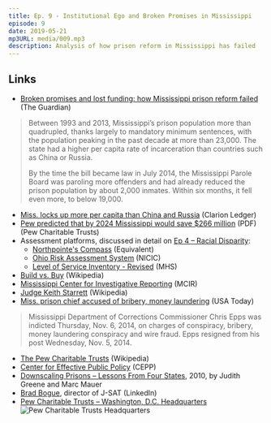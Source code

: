 ```yaml
---
title: Ep. 9 - Institutional Ego and Broken Promises in Mississippi
episode: 9
date: 2019-05-21
mp3URL: media/009.mp3
description: Analysis of how prison reform in Mississippi has failed
---
```


## Links

- [Broken promises and lost funding: how Mississippi prison reform failed](https://www.theguardian.com/us-news/2019/may/09/mississippi-prison-reform-failed-first-step-act) (The Guardian)

> Between 1993 and 2013, Mississippi’s prison population more than quadrupled, thanks largely to mandatory minimum sentences, with the population peaking in the past decade at more than 23,000. The state had a higher per capita rate of incarceration than countries such as China or Russia.
>
> By the time the bill became law in July 2014, the Mississippi Parole Board was paroling more offenders and had already reduced the prison population by about 2,000 inmates. Within six months, it fell even more, to below 19,000.

- [Miss. locks up more per capita than China and Russia](https://www.clarionledger.com/story/news/2014/10/18/miss-incarceration-rate-one-highest-nation/17468129/) (Clarion Ledger)
- [Pew predicted that by 2024 Mississippi would save \$266 million](https://www.pewtrusts.org/~/media/assets/2014/09/pspp_mississippi_2014_corrections_justice_reform.pdf) (PDF) (Pew Charitable Trusts)
- Assessment platforms, discussed in detail on [Ep 4 – Racial Disparity](https://seekjustice.fm/004/):
  - [Northpointe's Compass](https://www.equivant.com/compas-classification/) (Equivalent)
  - [Ohio Risk Assessment System](https://nicic.gov/ohio-risk-assessment-system) (NICIC)
  - [Level of Service Inventory - Revised](https://www.mhs.com/MHS-Publicsafety?prodname=lsi-r) (MHS)
- [Build vs. Buy](https://en.wikipedia.org/wiki/Cost–benefit_analysis) (Wikipedia)
- [Mississippi Center for Investigative Reporting](http://www.mississippicir.org) (MCIR)
- [Judge Keith Starrett](https://en.wikipedia.org/wiki/Keith_Starrett) (Wikipedia)
- [Miss. prison chief accused of bribery, money laundering](https://www.usatoday.com/story/news/nation/2014/11/06/mississippi-corrections-commissioner-charged/18593533/) (USA Today)

> Mississippi Department of Corrections Commissioner Chris Epps was indicted Thursday, Nov. 6, 2014, on charges of conspiracy, bribery, money laundering conspiracy and wire fraud. Epps resigned from his post Wednesday, Nov. 5, 2014.

- [The Pew Charitable Trusts](https://en.wikipedia.org/wiki/The_Pew_Charitable_Trusts) (Wikipedia)
- [Center for Effective Public Policy](https://cepp.com) (CEPP)
- [Downscaling Prisons – Lessons From Four States](https://www.sentencingproject.org/publications/downscaling-prisons-lessons-from-four-states/), 2010, by Judith Greene and Marc Mauer
- [Brad Bogue](https://www.linkedin.com/in/brad-bogue-77886918/), director of J-SAT (LinkedIn)
- [Pew Charitable Trusts – Washington, D.C. Headquarters](https://www.gensler.com/projects/the-pew-charitable-trusts-washington-d-c)
  ![Pew Charitable Trusts Headquarters](/media/009-pew-hq.jpg)
